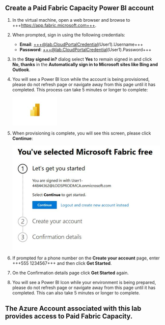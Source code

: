 ## Create a Paid Fabric Capacity Power BI account

1. In the virtual machine, open a web browser and browse to +++https://app.fabric.microsoft.com+++.

1. When prompted, sign in using the following credentials:

    - **Email**: +++@lab.CloudPortalCredential(User1).Username+++
    - **Password**: +++@lab.CloudPortalCredential(User1).Password+++

1. In the **Stay signed in?** dialog select **Yes** to remain signed in and click **No, thanks** in the **Automatically sign in to Microsoft sites like Bing and Outlook**.

1. You will see a Power BI Icon while the account is being provisioned, please do not refresh page or navigate away from this page until it has completed.  This process can take 5 minutes or longer to complete:

    ![image1](images/uk4r1kzj.jpg)

1. When provisioning is complete, you will see this screen, please click **Continue**:

    ![image2](images/h93b1dvf.jpg)

1. If prompted for a phone number on the **Create your account** page, enter +++555 1234567+++ and then click **Get Started**.

1. On the Confirmation details page click **Get Started** again.

1. You will see a Power BI Icon while your environment is being prepared, please do not refresh page or navigate away from this page until it has completed.  This can also take 5 minutes or longer to complete.   

## The Azure Account associated with this lab provides access to Paid Fabric Capacity.
